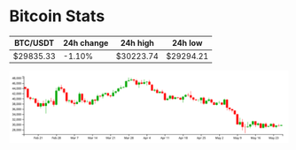 # Bitcoin Stats

BTC/USDT|24h change|24h high|24h low|
|---|---|---|---|
|$29835.33|-1.10%|$30223.74|$29294.21|

<img src="./chart.svg">
